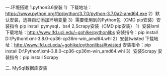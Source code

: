 一.环境搭建
	1.python3.6安装
		1）下载地址：https://www.python.org/ftp/python/3.7.0/python-3.7.0a2-amd64.exe
		2）默认安装，选择自动添加环境变量
		3）需要使用到的Python包（CMD pip安装）安装指令
			pip install pymysql，bs4
	2.Scrapy安装（CMD pip安装）
		1）安装lxml
			下载地址：http://www.lfd.uci.edu/~gohlke/pythonlibs
			安装指令：pip install D:\Python\lxml-3.8.0-cp36-cp36m-win_amd64.whl
		2）安装twisted
			下载地址：http://www.lfd.uci.edu/~gohlke/pythonlibs/#twisted
			安装指令：pip install D:\Python\lxml-3.8.0-cp36-cp36m-win_amd64.whl
		3）安装Scrapy
			安装指令：pip install Scrapy

二. MySql数据库安装
